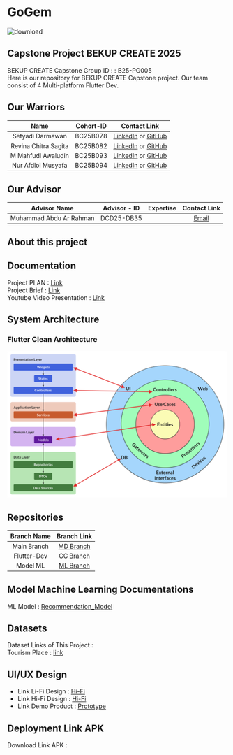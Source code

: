 # GoGem
![download](https://github.com/project-app-wisata-nusantara/gogem-wisata-nusantara-app/blob/main/Assets/cover_gogem.jpg)
## Capstone Project BEKUP CREATE 2025

BEKUP CREATE Capstone Group ID : : B25-PG005	<br>
Here is our repository for BEKUP CREATE Capstone project. Our team consist of 4 Multi-platform Flutter Dev.

## Our Warriors

|              Name              | Cohort-ID          |                                                       Contact Link                                                       |
| :----------------------------: | :----------------: | :----------------------------------------------------------------------------------------------------------------------: |
|  Setyadi Darmawan              | BC25B078           |            [LinkedIn]() or [GitHub]()             |
|  Revina Chitra Sagita          | BC25B082           |                [LinkedIn]() or [GitHub]()                |
|  M Mahfudl Awaludin            | BC25B093           |                [LinkedIn](https://www.linkedin.com/in/mahfudlawaludin26/) or [GitHub](https://github.com/M-Mahfudl-Awaludin)                |
|  Nur Afdlol Musyafa            | BC25B094           |              [LinkedIn]() or [GitHub]()               |


## Our Advisor 
|              Advisor Name              | Advisor - ID |   Expertise        |                                                       Contact Link                                   |
| :------------------------------------: | :----------: | :----------------: | :--------------------------------------------------------------------------------------------------: |
| Muhammad Abdu Ar Rahman                |  DCD25-DB35  |   |            [Email](m.abduarrahman@gmail.com)             |

## About this project

    

## Documentation
Project PLAN : [Link](https://docs.google.com/document/d/1mo8R40rBgH9NtlQ8KoJ_5frWcPHzQ9h6LkDK7ujzkgc/edit?usp=sharing) <br>
Project Brief : [Link](https://docs.google.com/document/d/1e4tq3YrvyFcY7ShWj-ZSPcwusBezRXKo76Quams2yt8/edit?usp=sharing) <br>
Youtube Video Presentation : [Link]()

## System Architecture
### Flutter Clean Architecture
![SystemArchitecture](https://github.com/project-app-wisata-nusantara/gogem-wisata-nusantara-app/blob/main/Assets/flutter_clean_architecture.png)

## Repositories

|    Branch Name     |                                      Branch Link                                         |
| :----------------: | :--------------------------------------------------------------------------------------: |
| Main Branch | [MD Branch]() |
|  Flutter-Dev   | [CC Branch]()      |
|  Model ML  | [ML Branch]()       |

## Model Machine Learning Documentations

ML Model : [Recommendation_Model]() 

## Datasets

Dataset Links of This Project :<br>
Tourism Place : [link](https://www.kaggle.com/datasets/bertnardomariouskono/bali-tourist-attractions-dataset-from-google-maps/data) <br>



## UI/UX Design

- Link Li-Fi Design : [Hi-Fi](https://www.figma.com/design/zIikQWANTz4YxxwgVrrjNN/GoGem---B25-PG005?node-id=0-1&t=M76Iehnx1xJiNmRa-1) <br>
- Link Hi-Fi Design : [Hi-Fi](https://www.figma.com/design/zIikQWANTz4YxxwgVrrjNN/GoGem---B25-PG005?node-id=6-2&t=M76Iehnx1xJiNmRa-1) <br>
- Link Demo Product : [Prototype]()

## Deployment Link APK 

Download Link APK  :<br>[]()







